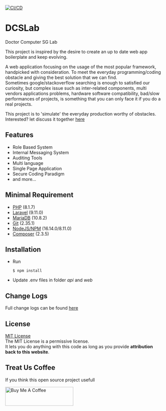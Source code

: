 [![CI/CD](https://github.com/GitzJoey/DCSLab/actions/workflows/dcslab.yml/badge.svg)](https://github.com/GitzJoey/DCSLab/actions/workflows/dcslab.yml)
# DCSLab

Doctor Computer SG Lab

This project is inspired by the desire to create an up to date web app boilerplate and keep evolving.

A web application focusing on the usage of the most popular framework, handpicked with consideration. To meet the everyday programming/coding obstacle and giving the best solution that we can find.  
Sometimes google/stackoverflow searching is enough to satisfied our curiosity, but complex issue such as inter-related components, multi vendors applications problems, hardware software compatibility, bad/slow performances of projects, is something that you can only face it if you do a real projects.  

This project is to 'simulate' the everyday production worthy of obstacles.
Interested? let discuss it together [here](https://github.com/GitzJoey/DCSLab/discussions)

## Features
* Role Based System
* Internal Messaging System
* Auditing Tools
* Multi language
* Single Page Application
* Secure Coding Paradigm
* and more...

## Minimal Requirement
* [PHP](https://www.php.net/downloads.php) (8.1.7)
* [Laravel](https://laravel.com/) (9.11.0)
* [MariaDB](https://mariadb.org/download/) (10.8.2)
* [Git](https://git-scm.com/downloads) (2.35.1)
* [NodeJS/NPM](https://nodejs.org/en/download/) (16.14.0/8.11.0)
* [Composer](https://getcomposer.org/download/) (2.3.5)

## Installation
* Run 
  ```
  $ npm install
  ```
* Update .env files in folder *api* and *web*

## Change Logs

Full change logs can be found [here](CHANGELOG.md)

## License
[MIT License](http://opensource.org/licenses/MIT)  
The MIT License is a permissive license.  
It lets you do anything with this code as long as you provide **attribution back to this website**. 

## Treat Us Coffee

If you think this open source project usefull

<a href="https://www.buymeacoffee.com/gitzjoey" target="_blank"><img src="https://cdn.buymeacoffee.com/buttons/v2/default-blue.png" alt="Buy Me A Coffee" style="height: 60px !important;width: 217px !important;" ></a>
